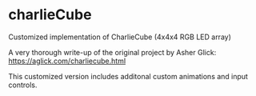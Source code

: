 # charlieCube
Customized implementation of CharlieCube (4x4x4 RGB LED array)

A very thorough write-up of the original project by Asher Glick: https://aglick.com/charliecube.html

This customized version includes additonal custom animations and input controls.

